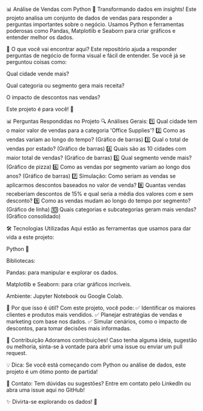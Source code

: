 📊 Análise de Vendas com Python
🎯 Transformando dados em insights! Este projeto analisa um conjunto de dados de vendas para responder a perguntas importantes sobre o negócio. Usamos Python e ferramentas poderosas como Pandas, Matplotlib e Seaborn para criar gráficos e entender melhor os dados.

📝 O que você vai encontrar aqui?
Este repositório ajuda a responder perguntas de negócio de forma visual e fácil de entender.
Se você já se perguntou coisas como:

Qual cidade vende mais?

Qual categoria ou segmento gera mais receita?

O impacto de descontos nas vendas?

Este projeto é para você! 🚀

📊 Perguntas Respondidas no Projeto
🔍 Análises Gerais:
1️⃣ Qual cidade tem o maior valor de vendas para a categoria 'Office Supplies'?
2️⃣ Como as vendas variam ao longo do tempo? (Gráfico de barras)
3️⃣ Qual o total de vendas por estado? (Gráfico de barras)
4️⃣ Quais são as 10 cidades com maior total de vendas? (Gráfico de barras)
5️⃣ Qual segmento vende mais? (Gráfico de pizza)
6️⃣ Como as vendas por segmento variam ao longo dos anos? (Gráfico de barras)
7️⃣ Simulação: Como seriam as vendas se aplicarmos descontos baseados no valor de venda?
8️⃣ Quantas vendas receberiam descontos de 15% e qual seria a média dos valores com e sem desconto?
9️⃣ Como as vendas mudam ao longo do tempo por segmento? (Gráfico de linha)
🔟 Quais categorias e subcategorias geram mais vendas? (Gráfico consolidado)

🛠️ Tecnologias Utilizadas
Aqui estão as ferramentas que usamos para dar vida a este projeto:

Python 🐍

Bibliotecas:

Pandas: para manipular e explorar os dados.

Matplotlib e Seaborn: para criar gráficos incríveis.

Ambiente: Jupyter Notebook ou Google Colab.

🌟 Por que isso é útil?
Com este projeto, você pode:
✅ Identificar os maiores clientes e produtos mais vendidos.
✅ Planejar estratégias de vendas e marketing com base nos dados.
✅ Simular cenários, como o impacto de descontos, para tomar decisões mais informadas.

🤝 Contribuição
Adoramos contribuições! Caso tenha alguma ideia, sugestão ou melhoria, sinta-se à vontade para abrir uma issue ou enviar um pull request.

💡 Dica: Se você está começando com Python ou análise de dados, este projeto é um ótimo ponto de partida!

📩 Contato: Tem dúvidas ou sugestões? Entre em contato pelo LinkedIn ou abra uma issue aqui no GitHub!

✨ Divirta-se explorando os dados! 🚀
